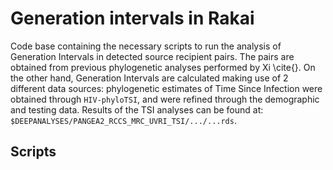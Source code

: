 # Generation intervals in Rakai

Code base containing the necessary scripts to run the analysis of Generation Intervals in detected source recipient pairs.
The pairs are obtained from previous phylogenetic analyses performed by Xi \cite{}.
On the other hand, Generation Intervals are calculated making use of 2 different data sources: phylogenetic estimates of Time Since Infection were obtained through `HIV-phyloTSI`, and were refined through the demographic and testing data. 
Results of the TSI analyses can be found at: `$DEEPANALYSES/PANGEA2_RCCS_MRC_UVRI_TSI/.../...rds`. 

## Scripts 
